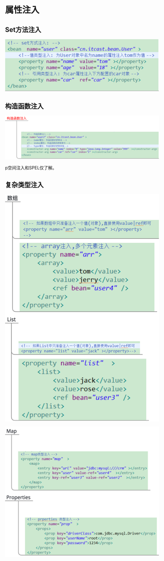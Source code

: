 # 属性注入

## Set方法注入

![](../../../.gitbook/assets/image%20%28158%29.png)

## 构造函数注入

![](../../../.gitbook/assets/image%20%2831%29.png)

p空间注入和SPEL仅了解。

## 复杂类型注入

![](../../../.gitbook/assets/image%20%28150%29.png)

![](../../../.gitbook/assets/image%20%28183%29.png)

